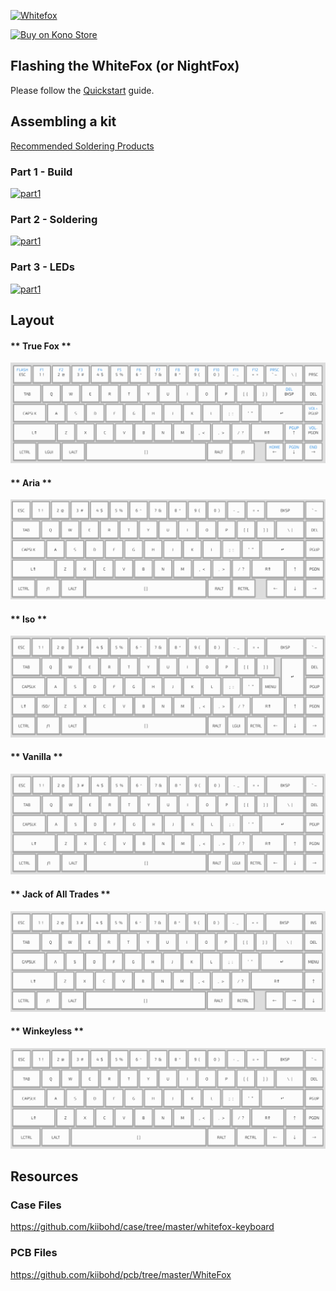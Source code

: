 [![Whitefox](https://cdn.shopify.com/s/files/1/1994/3097/products/WhiteFox_Product_Image_2048x2048.png?v=1517883254)](https://input.club/whitefox)

[![Buy on Kono Store](https://cdn.discordapp.com/attachments/464630501374820372/512053954658435113/Buy_On_Kono.png ':size=500%')](https://kono.store/products/whitefox-mechanical-keyboard)

## Flashing the WhiteFox (or NightFox)

Please follow the [Quickstart](Quickstart.md) guide.

## Assembling a kit

[Recommended Soldering Products](https://input.club/recommended-soldering-products/)

### Part 1 - Build
[![part1](https://img.youtube.com/vi/YhfQRv8KLJU/0.jpg)](https://www.youtube.com/watch?v=YhfQRv8KLJU "WhiteFox Mechanical Keyboard Part 1 - Build Guide")

### Part 2 - Soldering
[![part1](https://img.youtube.com/vi/aaor4o9NWr0/0.jpg)](https://www.youtube.com/watch?v=aaor4o9NWr0 "WhiteFox Mechanical Keyboard Part 2 - Soldering Guide")

### Part 3 - LEDs
[![part1](https://img.youtube.com/vi/wwGSEr743Pw/0.jpg)](https://www.youtube.com/watch?v=wwGSEr743Pw "WhiteFox Mechanical Keyboard Part 3 - Optional LEDs")

## Layout

<!-- tabs:start -->

#### ** True Fox **

![truefox](../images/layouts/whitefox-truefox.png)

#### ** Aria **

![aria](../images/layouts/whitefox-aria.png)

#### ** Iso **

![iso](../images/layouts/whitefox-iso.png)

#### ** Vanilla **

![vanilla](../images/layouts/whitefox-vanilla.png)

#### ** Jack of All Trades **

![jack](../images/layouts/whitefox-jackofall.png)

#### ** Winkeyless **

![winkeyless](../images/layouts/whitefox-winkeyless.png)

<!-- tabs:end -->

## Resources

### Case Files

https://github.com/kiibohd/case/tree/master/whitefox-keyboard

### PCB Files

https://github.com/kiibohd/pcb/tree/master/WhiteFox
